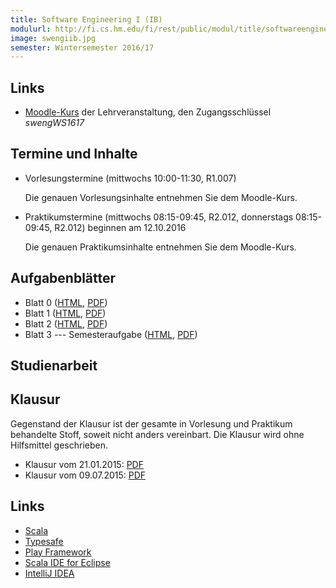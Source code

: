 ```yaml
---
title: Software Engineering I (IB)
modulurl: http://fi.cs.hm.edu/fi/rest/public/modul/title/softwareengineeringiib
image: swengiib.jpg
semester: Wintersemester 2016/17
---
```


<div class="row">
<div class="span6">

## Links

-   [Moodle-Kurs](https://moodle.hm.edu/course/view.php?id=5449) der Lehrveranstaltung,
    den Zugangsschlüssel *swengWS1617*

## Termine und Inhalte

-   Vorlesungstermine (mittwochs 10:00-11:30, R1.007)

    Die genauen Vorlesungsinhalte entnehmen Sie dem Moodle-Kurs.

-   Praktikumstermine (mittwochs 08:15-09:45, R2.012, donnerstags 08:15-09:45, R2.012) beginnen am 12.10.2016

    Die genauen Praktikumsinhalte entnehmen Sie dem Moodle-Kurs.

## Aufgabenblätter

-   Blatt 0 ([HTML](https://dl.dropboxusercontent.com/u/13563262/lectures/swengiib/html/Blatt00.html),
             [PDF](https://dl.dropboxusercontent.com/u/13563262/lectures/swengiib/pdf/Blatt00.pdf))
-   Blatt 1 ([HTML](https://dl.dropboxusercontent.com/u/13563262/lectures/swengiib/html/Blatt01.html),
             [PDF](https://dl.dropboxusercontent.com/u/13563262/lectures/swengiib/pdf/Blatt01.pdf))
-   Blatt 2 ([HTML](https://dl.dropboxusercontent.com/u/13563262/lectures/swengiib/html/Blatt02.html),
             [PDF](https://dl.dropboxusercontent.com/u/13563262/lectures/swengiib/pdf/Blatt02.pdf))
-   Blatt 3 --- Semesteraufgabe ([HTML](https://dl.dropboxusercontent.com/u/13563262/lectures/swengiib/html/Blatt03.html),
             [PDF](https://dl.dropboxusercontent.com/u/13563262/lectures/swengiib/pdf/Blatt03.pdf))

</div>
<div class="span6">

## Studienarbeit

<!--
Als Studienarbeit ist in Zweiergruppen ein Projekt mit dem [Play
Framework](https://www.playframework.com/) in [Scala](http://scala-lang.org/)
anzufertigen. Genauere Informationen finden Sie hier:
([HTML](/lectures/swengiib/html/Semesteraufgabe.html),
[PDF](/lectures/swengiib/pdf/Semesteraufgabe.pdf))
-->

## Klausur

Gegenstand der Klausur ist der gesamte in Vorlesung und Praktikum
behandelte Stoff, soweit nicht anders vereinbart. Die Klausur
wird ohne Hilfsmittel geschrieben.

-   Klausur vom 21.01.2015: [PDF](https://dl.dropboxusercontent.com/u/13563262/lectures/swengiib/pdf/KlausurWS14.pdf)
-   Klausur vom 09.07.2015: [PDF](https://dl.dropboxusercontent.com/u/13563262/lectures/swengiib/pdf/KlausurSS15.pdf)

## Links

-   [Scala](http://scala-lang.org/)
-   [Typesafe](https://typesafe.com/)
-   [Play Framework](https://www.playframework.com/)
-   [Scala IDE for Eclipse](http://scala-ide.org/)
-   [IntelliJ IDEA](http://www.jetbrains.com/idea/features/scala.html)


</div>
</div>
